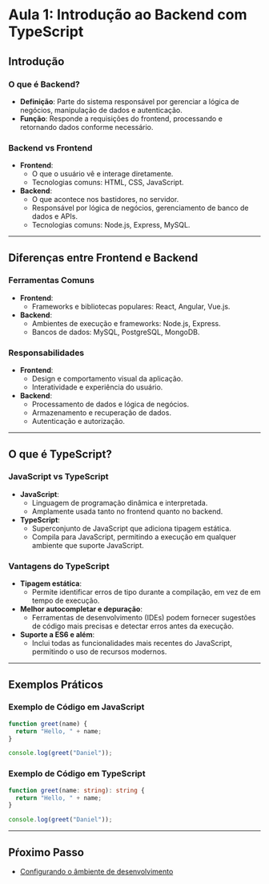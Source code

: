 # Aula 1: Introdução ao Backend com TypeScript

## Introdução

### O que é Backend?
- **Definição**: Parte do sistema responsável por gerenciar a lógica de negócios, manipulação de dados e autenticação.
- **Função**: Responde a requisições do frontend, processando e retornando dados conforme necessário.

### Backend vs Frontend
- **Frontend**: 
  - O que o usuário vê e interage diretamente.
  - Tecnologias comuns: HTML, CSS, JavaScript.
- **Backend**: 
  - O que acontece nos bastidores, no servidor.
  - Responsável por lógica de negócios, gerenciamento de banco de dados e APIs.
  - Tecnologias comuns: Node.js, Express, MySQL.

---

## Diferenças entre Frontend e Backend

### Ferramentas Comuns
- **Frontend**: 
  - Frameworks e bibliotecas populares: React, Angular, Vue.js.
- **Backend**: 
  - Ambientes de execução e frameworks: Node.js, Express.
  - Bancos de dados: MySQL, PostgreSQL, MongoDB.

### Responsabilidades
- **Frontend**: 
  - Design e comportamento visual da aplicação.
  - Interatividade e experiência do usuário.
- **Backend**: 
  - Processamento de dados e lógica de negócios.
  - Armazenamento e recuperação de dados.
  - Autenticação e autorização.

---

## O que é TypeScript?

### JavaScript vs TypeScript
- **JavaScript**: 
  - Linguagem de programação dinâmica e interpretada.
  - Amplamente usada tanto no frontend quanto no backend.
- **TypeScript**: 
  - Superconjunto de JavaScript que adiciona tipagem estática.
  - Compila para JavaScript, permitindo a execução em qualquer ambiente que suporte JavaScript.

### Vantagens do TypeScript
- **Tipagem estática**: 
  - Permite identificar erros de tipo durante a compilação, em vez de em tempo de execução.
- **Melhor autocompletar e depuração**: 
  - Ferramentas de desenvolvimento (IDEs) podem fornecer sugestões de código mais precisas e detectar erros antes da execução.
- **Suporte a ES6 e além**: 
  - Inclui todas as funcionalidades mais recentes do JavaScript, permitindo o uso de recursos modernos.

---

## Exemplos Práticos

### Exemplo de Código em JavaScript
```javascript
function greet(name) {
  return "Hello, " + name;
}

console.log(greet("Daniel"));
```

### Exemplo de Código em TypeScript
```typescript
function greet(name: string): string {
  return "Hello, " + name;
}

console.log(greet("Daniel"));
```

---

## Pŕoximo Passo
- [Configurando o âmbiente de desenvolvimento](./configurarcao.md)